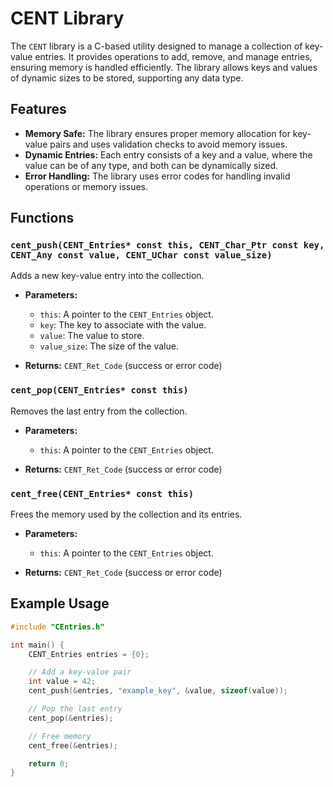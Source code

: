 # CENT Library

The `CENT` library is a C-based utility designed to manage a collection of key-value entries. It provides operations to add, remove, and manage entries, ensuring memory is handled efficiently. The library allows keys and values of dynamic sizes to be stored, supporting any data type.

## Features

- **Memory Safe:** The library ensures proper memory allocation for key-value pairs and uses validation checks to avoid memory issues.
- **Dynamic Entries:** Each entry consists of a key and a value, where the value can be of any type, and both can be dynamically sized.
- **Error Handling:** The library uses error codes for handling invalid operations or memory issues.

## Functions

### `cent_push(CENT_Entries* const this, CENT_Char_Ptr const key, CENT_Any const value, CENT_UChar const value_size)`
Adds a new key-value entry into the collection.

- **Parameters:**
  - `this`: A pointer to the `CENT_Entries` object.
  - `key`: The key to associate with the value.
  - `value`: The value to store.
  - `value_size`: The size of the value.
  
- **Returns:** `CENT_Ret_Code` (success or error code)

### `cent_pop(CENT_Entries* const this)`
Removes the last entry from the collection.

- **Parameters:**
  - `this`: A pointer to the `CENT_Entries` object.
  
- **Returns:** `CENT_Ret_Code` (success or error code)

### `cent_free(CENT_Entries* const this)`
Frees the memory used by the collection and its entries.

- **Parameters:**
  - `this`: A pointer to the `CENT_Entries` object.
  
- **Returns:** `CENT_Ret_Code` (success or error code)

## Example Usage

```c
#include "CEntries.h"

int main() {
    CENT_Entries entries = {0};

    // Add a key-value pair
    int value = 42;
    cent_push(&entries, "example_key", &value, sizeof(value));

    // Pop the last entry
    cent_pop(&entries);

    // Free memory
    cent_free(&entries);

    return 0;
}
```